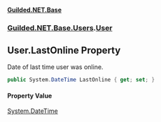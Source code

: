 
#### [Guilded.NET.Base](index 'index')
### [Guilded.NET.Base.Users](index#Guilded_NET_Base_Users 'Guilded.NET.Base.Users').[User](User 'Guilded.NET.Base.Users.User')
## User.LastOnline Property
Date of last time user was online.  
```csharp
public System.DateTime LastOnline { get; set; }
```

#### Property Value
[System.DateTime](https://docs.microsoft.com/en-us/dotnet/api/System.DateTime 'System.DateTime')
